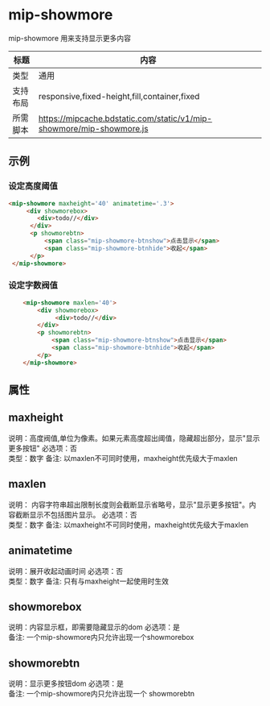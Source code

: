 # mip-showmore

mip-showmore 用来支持显示更多内容

标题|内容
----|----
类型|通用
支持布局|responsive,fixed-height,fill,container,fixed
所需脚本|https://mipcache.bdstatic.com/static/v1/mip-showmore/mip-showmore.js

## 示例

### 设定高度阈值

```html
<mip-showmore maxheight='40' animatetime='.3'>
     <div showmorebox>
        <div>todo//</div>
      </div>
      <p showmorebtn>
          <span class="mip-showmore-btnshow">点击显示</span>
          <span class="mip-showmore-btnhide">收起</span>
      </p>
 </mip-showmore>
```

### 设定字数阀值

```html
    <mip-showmore maxlen='40'>
        <div showmorebox>
             <div>todo//</div>
        </div>
        <p showmorebtn>
            <span class="mip-showmore-btnshow">点击显示</span>
            <span class="mip-showmore-btnhide">收起</span>
        </p>
    </mip-showmore>
```


## 属性

## maxheight

说明：高度阀值,单位为像素。如果元素高度超出阈值，隐藏超出部分，显示"显示更多按钮"
必选项：否  
类型：数字
备注:  以maxlen不可同时使用，maxheight优先级大于maxlen

##  maxlen

说明：  内容字符串超出限制长度则会截断显示省略号，显示"显示更多按钮"。内容截断显示不包括图片显示。
必选项：否     
类型：数字
备注:  以maxheight不可同时使用，maxheight优先级大于maxlen


## animatetime

说明：展开收起动画时间
必选项：否   
类型：数字 
备注:  只有与maxheight一起使用时生效

## showmorebox

说明：内容显示框，即需要隐藏显示的dom
必选项：是  
备注:  一个mip-showmore内只允许出现一个showmorebox

## showmorebtn

说明：显示更多按钮dom
必选项：是  
备注:  一个mip-showmore内只允许出现一个 showmorebtn